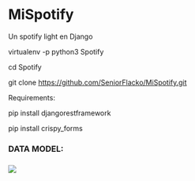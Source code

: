 # MiSpotify
Un spotify light en Django

virtualenv -p python3 Spotify

cd Spotify

git clone https://github.com/SeniorFlacko/MiSpotify.git

Requirements:

pip install djangorestframework

pip install crispy_forms


<h3>DATA MODEL:<h3>


<img src="http://i1093.photobucket.com/albums/i422/Psycriss__/media_122_122e81a6-6f58-4223-81fb-e3097c988e8d_phpl1vcbs_zpsoh0j1c1j.png">

